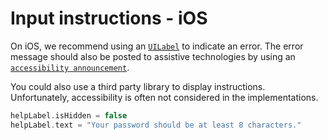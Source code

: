 # Input instructions - iOS

On iOS, we recommend using an [`UILabel`](https://developer.apple.com/documentation/uikit/uilabel) to indicate an error. The error message should also be posted to assistive technologies by using an [`accessibility announcement`](../Techniques/accessibility-announcement.md).

You could also use a third party library to display instructions. Unfortunately, accessibility is often not considered in the implementations.

```swift
helpLabel.isHidden = false
helpLabel.text = "Your password should be at least 8 characters."
```
